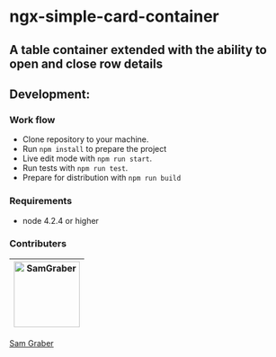 # ngx-simple-card-container
## A table container extended with the ability to open and close row details

## Development:

### Work flow

* Clone repository to your machine.
* Run `npm install` to prepare the  project
* Live edit mode with `npm run start`.
* Run tests with `npm run test`.
* Prepare for distribution with `npm run build`

### Requirements

* node 4.2.4 or higher

### Contributers

[<img alt="SamGraber" src="https://avatars.githubusercontent.com/u/6878589?v=3" width="117">](https://github.com/SamGraber)|
:---: |
[Sam Graber](https://github.com/SamGraber)

